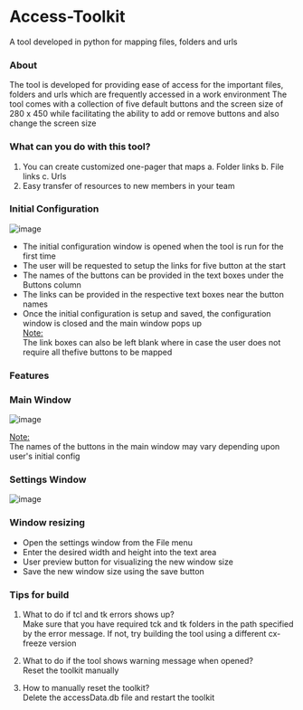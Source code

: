 # Access-Toolkit
A tool developed in python for mapping files, folders and urls

### About
The tool is developed for providing ease of access for the important files,
folders and urls which are frequently accessed in a work environment
The tool comes with a collection of five default buttons and the screen 
size of 280 x 450 while facilitating the ability to add or remove buttons
and also change the screen size

### What can you do with this tool?
1. You can create customized one-pager that maps
  a. Folder links
  b. File links
  c. Urls
2. Easy transfer of resources to new members in your team

### Initial Configuration

![image](https://user-images.githubusercontent.com/60011463/124712163-92ce3d00-df1c-11eb-859a-5438611ab07a.png)


- The initial configuration window is opened when the tool is run for the
  first time
- The user will be requested to setup the links for five button at the start
- The names of the buttons can be provided in the text boxes under the
  Buttons column
- The links can be provided in the respective text boxes near the button names
- Once the initial configuration is setup and saved, the configuration window
  is closed and the main window pops up<br>
<u>Note:</u><br>
The link boxes can also be left blank where in case the user does not
require all thefive buttons to be mapped

### Features

### Main Window

![image](https://user-images.githubusercontent.com/60011463/124713192-dc6b5780-df1d-11eb-95be-e9fe7b5744e4.png)

<u>Note:</u><br>
The names of the buttons in the main window may vary depending upon user's initial config

### Settings Window

![image](https://user-images.githubusercontent.com/60011463/124713492-408e1b80-df1e-11eb-9894-fa12066eda6c.png)

### Window resizing
- Open the settings window from the File menu
- Enter the desired width and height into the text area
- User preview button for visualizing the new window size
- Save the new window size using the save button

### Tips for build

1. What to do if tcl and tk errors shows up?<br>
   Make sure that you have required tck and tk folders in the path
   specified by the error message. If not, try building the tool 
   using a different cx-freeze version
   
2. What to do if the tool shows warning message when opened?<br>
   Reset the toolkit manually
   
3. How to manually reset the toolkit?<br>
   Delete the accessData.db file and restart the toolkit

